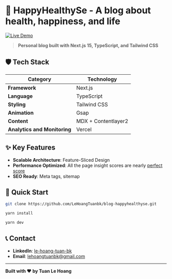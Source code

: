 # 🌟 HappyHealthySe - A blog about health, happiness, and life

[![Live Demo](https://img.shields.io/badge/🌐_Live_Demo-Visit_Site-blue?style=for-the-badge)](https://blog.healthyhappyse.com/)

> **Personal blog built with Next.js 15, TypeScript, and Tailwind CSS**

## 🛡️ Tech Stack

| **Category**                 | **Technology**      |
| ---------------------------- | ------------------- |
| **Framework**                | Next.js             |
| **Language**                 | TypeScript          |
| **Styling**                  | Tailwind CSS        |
| **Animation**                | Gsap                |
| **Content**                  | MDX + Contentlayer2 |
| **Analytics and Monitoring** | Vercel              |

## ✨ Key Features

- **Scalable Architecture**: Feature-Sliced Design
- **Performance Optimized**: All the page insight scores are nearly [perfect score](https://pagespeed.web.dev/analysis/https-blog-healthyhappyse-com/x6vt9bv8m4?form_factor=desktop)
- **SEO Ready**: Meta tags, sitemap

## 🚀 Quick Start

```bash
git clone https://github.com/LeHoangTuanbk/blog-happyhealthyse.git

yarn install

yarn dev
```

## 📞 Contact

- **LinkedIn**: [le-hoang-tuan-bk](https://www.linkedin.com/in/le-hoang-tuan-bk/)
- **Email**: lehoangtuanbk@gmail.com

---

**Built with ❤️ by Tuan Le Hoang**
